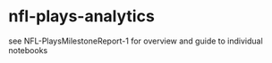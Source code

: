 # nfl-plays-analytics


see NFL-PlaysMilestoneReport-1 for overview and guide to individual notebooks
